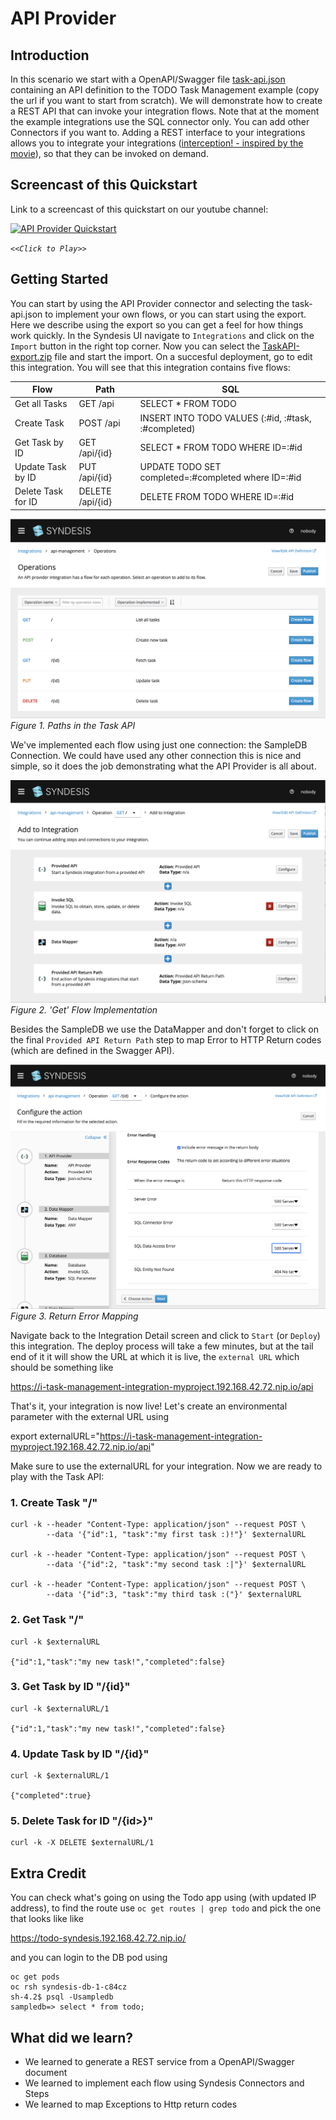 # API Provider

## Introduction
In this scenario we start with a OpenAPI/Swagger file [task-api.json](task-api.json?raw=true) containing an API definition to the TODO Task Management example (copy the url if you want to start from scratch). We will demonstrate how to create a REST API that can invoke your integration flows. Note that at the moment the example integrations use the SQL connector only. You can add other Connectors if you want to. Adding a REST interface to your integrations allows you to integrate your integrations ([interception! - inspired by the movie](https://en.wikipedia.org/wiki/Inception)), so that they can be invoked on demand.


## Screencast of this Quickstart

Link to a screencast of this quickstart on our youtube channel:

[![API Provider Quickstart](https://img.youtube.com/vi/sox8SSqJ0zQ/0.jpg)](https://youtu.be/sox8SSqJ0zQ)

*`<<Click to Play>>`*


## Getting Started

You can start by using the API Provider connector and selecting the task-api.json to implement your own flows, or you can start using the export. Here we describe using the export so you can get a feel for how things work quickly. In the Syndesis UI navigate to `Integrations` and click on the `Import` button in the right top corner. Now you can select the [TaskAPI-export.zip](TaskAPI-export.zip?raw=true) file and start the import. On a succesful deployment, go to edit this integration. You will see that this integration contains five flows:

| Flow               | Path             | SQL |
|--------------------|------------------|-----|
| Get all Tasks      | GET /api         | SELECT * FROM TODO |
| Create Task        | POST /api        | INSERT INTO TODO  VALUES (:#id, :#task, :#completed) |
| Get Task by ID     | GET /api/{id}    | SELECT * FROM TODO WHERE ID=:#id |
| Update Task by ID  | PUT /api/{id}    | UPDATE TODO SET completed=:#completed where ID=:#id |
| Delete Task for ID | DELETE /api/{id} | DELETE FROM TODO WHERE ID=:#id |
  
![Paths in the Task API](img/import.png)
*Figure 1. Paths in the Task API*

We've implemented each flow using just one connection: the SampleDB Connection. We could have used any other connection this is nice and simple, so it does the job demonstrating what the API Provider is all about.

![Flow Implementation](img/flow-implementation.png)
*Figure 2. 'Get' Flow Implementation*

Besides the SampleDB we use the DataMapper and don't forget to click on the final `Provided API Return Path` step to map Error to HTTP Return codes (which are defined in the Swagger API).

![Return Error Mapping](img/error-mapping.png)
*Figure 3. Return Error Mapping*

Navigate back to the Integration Detail screen and click to `Start` (or `Deploy`) this integration. The deploy process will take a few minutes, but at the tail end of it it will show the URL at which it is live, the `external URL` which should be something like 

https://i-task-management-integration-myproject.192.168.42.72.nip.io/api

That's it, your integration is now live! Let's create an environmental parameter with the external URL using

export externalURL="https://i-task-management-integration-myproject.192.168.42.72.nip.io/api"

Make sure to use the externalURL for your integration. Now we are ready to play with the Task API:

### 1. Create Task "/" 

```
curl -k --header "Content-Type: application/json" --request POST \
        --data '{"id":1, "task":"my first task :)!"}' $externalURL
        
curl -k --header "Content-Type: application/json" --request POST \
        --data '{"id":2, "task":"my second task :|"}' $externalURL
        
curl -k --header "Content-Type: application/json" --request POST \
        --data '{"id":3, "task":"my third task :("}' $externalURL

```

### 2. Get Task "/" 

```
curl -k $externalURL

{"id":1,"task":"my new task!","completed":false}
```

### 3. Get Task by ID "/{id}"

```
curl -k $externalURL/1 

{"id":1,"task":"my new task!","completed":false}
```
 
### 4. Update Task by ID "/{id}" 

```
curl -k $externalURL/1 

{"completed":true}
```

### 5. Delete Task for ID "/{id>}" 

```
curl -k -X DELETE $externalURL/1
```

## Extra Credit

You can check what's going on using the Todo app using (with updated IP address), to find the route use `oc get routes | grep todo` and pick the one that looks like like

https://todo-syndesis.192.168.42.72.nip.io/

and you can login to the DB pod using

```
oc get pods
oc rsh syndesis-db-1-c84cz 
sh-4.2$ psql -Usampledb
sampledb=> select * from todo;
```

## What did we learn?
* We learned to generate a REST service from a OpenAPI/Swagger document
* We learned to implement each flow using Syndesis Connectors and Steps
* We learned to map Exceptions to Http return codes
